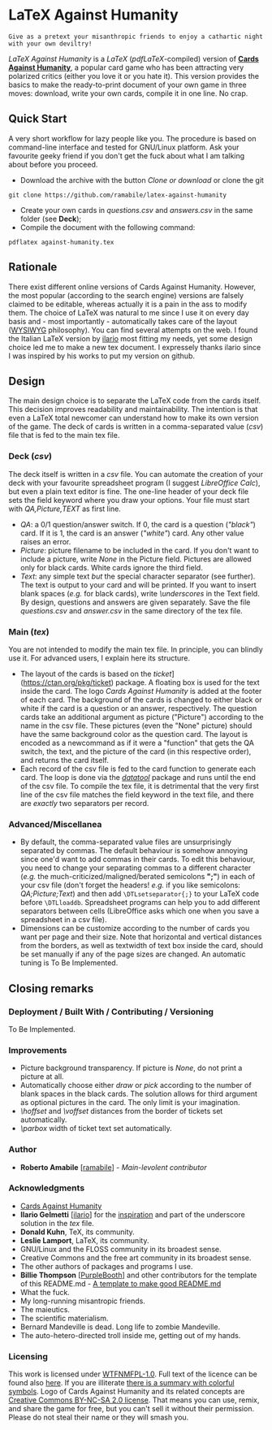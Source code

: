 # LaTeX Against Humanity

```
Give as a pretext your misanthropic friends to enjoy a cathartic night with your own deviltry!
```

*LaTeX Against Humanity* is a *LaTeX* (*pdfLaTeX*-compiled) version of [**Cards Against Humanity**](https://www.cardsagainsthumanity.com/), a popular card game who has been attracting very polarized critics (either you love it or you hate it). This version provides the basics to make the ready-to-print document of your own game in three moves: download, write your own cards, compile it in one line. No crap.

## Quick Start
A very short workflow for lazy people like you.
The procedure is based on command-line interface and tested for GNU/Linux platform. Ask your favourite geeky friend if you don't get the fuck about what I am talking about before you proceed.
* Download the archive with the button *Clone or download* or clone the git
```
git clone https://github.com/ramabile/latex-against-humanity
```
* Create your own cards in *questions.csv* and *answers.csv* in the same folder (see **Deck**);
* Compile the document with the following command:
```
pdflatex against-humanity.tex
```

## Rationale

There exist different online versions of Cards Against Humanity. However, the most popular (according to the search engine) versions are falsely claimed to be editable, whereas actually it is a pain in the ass to modify them. The choice of LaTeX was natural to me since I use it on every day basis and - most importantly - automatically takes care of the layout ([WYSIWYG](https://en.wikipedia.org/wiki/WYSIWYG#Related_acronyms) philosophy).
You can find several attempts on the web. I found the Italian LaTeX version by [ilario](https://github.com/ilario) most fitting my needs, yet some design choice led me to make a new tex document.
I expressely thanks ilario since I was inspired by his works to put my version on github.

## Design

The main design choice is to separate the LaTeX code from the cards itself. This decision improves readability and maintainability. The intention is that even a LaTeX total newcomer can understand how to make its own version of the game.
The deck of cards is written in a comma-separated value (*csv*) file that is fed to the main tex file.

### Deck (*csv*)
The deck itself is written in a *csv* file. You can automate the creation of your deck with your favourite spreadsheet program (I suggest *LibreOffice Calc*), but even a plain text editor is fine.
The one-line header of your deck file sets the field keyword where you draw your options. Your file must start with *QA,Picture,TEXT* as first line.
* *QA*: a 0/1 question/answer switch. If 0, the card is a question (*"black"*) card. If it is 1, the card is an answer (*"white"*) card. Any other value raises an error.
* *Picture*: picture filename to be included in the card. If you don't want to include a picture, write *None* in the Picture field. Pictures are allowed only for black cards. White cards ignore the third field.
* *Text*: any simple text *but* the special character separator (see further). The text is output to your card and will be printed. If you want to insert blank spaces (*e.g.* for black cards), write *\underscores* in the Text field.
By design, questions and answers are given separately. Save the file *questions.csv* and *answer.csv* in the same directory of the tex file.

### Main (*tex*)
You are not intended to modify the main tex file. In principle, you can blindly use it. For advanced users, I explain here its structure.
* The layout of the cards is based on the 
*ticket*](https://ctan.org/pkg/ticket) package. A floating box is used for the text inside the card. The logo *Cards Against Humanity* is added at the footer of each card. The background of the cards is changed to either black or white if the card is a question or an answer, respectively. The question cards take an additional argument as picture ("Picture") according to the name in the csv file. These pictures (even the "None" picture) should have the same background color as the question card.
The layout is encoded as a newcommand as if it were a "function" that gets the QA switch, the text, and the picture of the card (in this respective order), and returns the card itself.
* Each record of the csv file is fed to the card function to generate each card. The loop is done via the [*datatool*](https://ctan.org/pkg/datatool) package and runs until the end of the csv file. To compile the tex file, it is detrimental that the very first line of the csv file matches the field keyword in the text file, and there are *exactly* two separators per record.

### Advanced/Miscellanea
* By default, the comma-separated value files are unsurprisingly separated by commas. The default behaviour is somehow annoying since one'd want to add commas in their cards.
To edit this behaviour, you need to change your separating commas to a different character (_e.g._ the much-criticized/maligned/berated semicolons **";"**) in each of your csv file (don't forget the headers! *e.g.* if you like semicolons: *QA;Picture;Text*) and then add `\DTLsetseparator{;}` to your LaTeX code before `\DTLloaddb`. Spreadsheet programs can help you to add different separators between cells (LibreOffice asks which one when you save a spreadsheet in a csv file).
* Dimensions can be customize according to the number of cards you want per page and their size. Note that horizontal and vertical distances from the borders, as well as textwidth of text box inside the card, should be set manually if any of the page sizes are changed. An automatic tuning is To Be Implemented.

## Closing remarks

### Deployment / Built With / Contributing / Versioning
To Be Implemented.

### Improvements
* Picture background transparency. If picture is *None*, do not print a picture at all.
* Automatically choose either *draw* or *pick* according to the number of blank spaces in the black cards. The solution allows for third argument as optional pictures in the card. The only limit is your imagination.
* *\hoffset* and *\voffset* distances from the border of tickets set automatically.
* *\parbox* width of ticket text set automatically.

### Author
* **Roberto Amabile** \[[ramabile](https://github.com/ramabile/)\] - *Main-levolent contributor*

### Acknowledgments
* [Cards Against Humanity](https://www.cardsagainsthumanity.com/)
* **Ilario Gelmetti** \[[ilario](https://github.com/ilario)\] for the [inspiration](https://github.com/ilario/Cards-Against-Humanity-ITA) and part of the underscore solution in the *tex* file.
* **Donald Kuhn**, TeX, its community.
* **Leslie Lamport**, LaTeX, its community.
* GNU/Linux and the FLOSS community in its broadest sense.
* Creative Commons and the free art community in its broadest sense.
* The other authors of packages and programs I use.
* **Billie Thompson** \[[PurpleBooth](https://github.com/PurpleBooth)\] and other contributors for the template of this README.md - [A template to make good README.md](https://gist.github.com/PurpleBooth/109311bb0361f32d87a2#file-readme-template-md)
* What the fuck.
* My long-running misantropic friends.
* The maieutics.
* The scientific materialism.
* Bernard Mandeville is dead. Long life to zombie Mandeville.
* The auto-hetero-directed troll inside me, getting out of my hands.

### Licensing
This work is licensed under [WTFNMFPL-1.0](http://www.adversary.org/wp/2013/10/14/do-what-the-fuck-you-want-but-its-not-my-fault/). Full text of the licence can be found also [here](https://github.com/ramabile/latex-against-humanity/blob/master/LICENSE.txt). If you are illiterate [there is a summary with colorful symbols](https://tldrlegal.com/license/do-what-the-fuck-you-want-to-but-it%27s-not-my-fault-public-license-v1-(wtfnmfpl-1.0)).
Logo of Cards Against Humanity and its related concepts are [Creative Commons BY-NC-SA 2.0 license](https://creativecommons.org/licenses/by-nc-sa/2.0/). That means you can use, remix, and share the game for free, but you can't sell it without their permission. Please do not steal their name or they will smash you.
